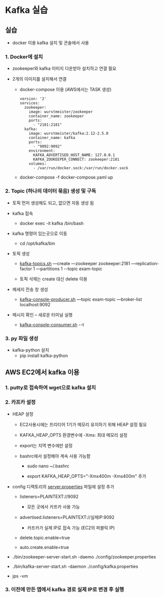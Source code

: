 Kafka 실습
========

실습
--

*   docker 이용 kafka 설치 및 콘솔에서 사용

### 1\. Docker에 설치

*   zookeeper와 kafka 이미지 다운받아 설치하고 연결 필요

*   2개의 이미지를 설치해서 연결
    
    *   docker-compose 이용 (AWS에서는 TASK 생성)
        
            version: '2'
            services:
              zookeeper:
                image: wurstmeister/zookeeper
                container_name: zookeeper
                ports:
                  - "2181:2181"
              kafka:
                image: wurstmeister/kafka:2.12-2.5.0
                container_name: kafka
                ports:
                  - "9092:9092"
                environment:
                  KAFKA_ADVERTISED_HOST_NAME: 127.0.0.1
                  KAFKA_ZOOKEEPER_CONNECT: zookeeper:2181
                volumes:
                  - /var/run/docker.sock:/var/run/docker.sock
        
    
    *   docker-compose -f docker-compose.yaml up

### 2\. Topic (하나의 데이터 묶음) 생성 및 구독

*   토픽 먼저 생성해도 되고, 없으면 자동 생성 됨

*   kafka 접속
    *   docker exec -it kafka /bin/bash

*   kafka 명령어 있는곳으로 이동
    *   cd /opt/kafka/bin

*   토픽 생성
    
    *   [kafka-topics.sh](http://kafka-topics.sh) —create —zookeeper zookeeper:2181 —replication-factor 1 —partitions 1 --topic exam-topic
    
    *   토픽 삭제는 create 대신 delete 이용

*   메세지 전송 창 생성
    *   [kafka-console-producer.sh](http://kafka-console-producer.sh) —topic exam-topic —broker-list localhost:9092

*   메시지 확인 – 새로운 터미널 실행
    *   [kafka-console-consumer.sh](http://kafka-console-consumer.sh/) --t

### 3\. py 파일 생성

*   kafka-python 설치
    *   pip install kafka-python

AWS EC2에서 kafka 이용
------------------

### 1\. putty로 접속하여 wget으로 kafka 설치

### 2\. 카프카 설정

*   HEAP 설정
    
    *   EC2사용시에는 프리티어 1기가 메모리 유지하기 위해 HEAP 설정 필요
    
    *   KAFKA\_HEAP\_OPTS 환경변수에 -Xms: 최대 메모리 설정
    
    *   export는 지역 변수에만 설정
    
    *   bashrc에서 설정해야 계속 사용 가능함
        
        *   sudo nano ~/.bashrc
        
        *   export KAFKA\_HEAP\_OPTS="-Xmx400m -Xms400m" 추가

*   config 디렉토리의 [server.properties](http://server.properties) 파일에 설정 추가
    
    *   listeners=PLAINTEXT://9092
        *   모든 곳에서 카프카 사용 가능
    
    *   advertised.listeners=PLAINTEXT://실제IP:9092
        *   카프카가 실제 IP로 접속 가능 (EC2의 퍼블릭 IP)
    
    *   delete.topic.enable=true
    
    *   auto.create.enable=true

*   ./bin/zookeeper-server-start.sh -daemo ./config/zookeeper.properties

*   ./bin/kafka-server-start.sh -daemon ./config/kafka.properties

*   jps -vm

### 3\. 이전에 만든 앱에서 kafka 경로 실제 IP로 변경 후 실행